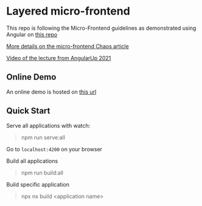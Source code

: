 # Layered micro-frontend

This repo is following the Micro-Frontend guidelines as demonstrated using Angular on [this repo](https://github.com/o-b-one/module-federation)

[More details on the micro-frontend Chaos article](https://engineering.zoominfo.com/the-micro-frontend-chaos-and-how-to-solve-it)

[Video of the lecture from AngularUp 2021](https://www.youtube.com/watch?v=wgip0pm4cdI)

## Online Demo

An online demo is hosted on [this url](https://o-b-one.github.io/react-mfe/apps/shell)

## Quick Start

Serve all applications with watch:

> npm run serve:all

Go to `localhost:4200` on your browser

Build all applications

> npm run build:all

Build specific application

> npx nx build \<application name\>
